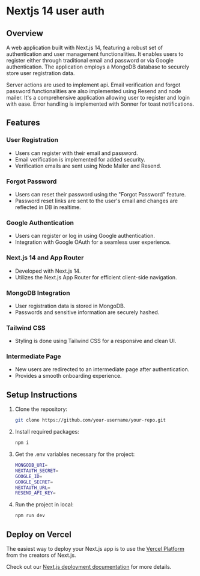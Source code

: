 # Nextjs 14 user auth

## Overview

A web application built with Next.js 14, featuring a robust set of authentication and user management functionalities. It enables users to register either through traditional email and password or via Google authentication. The application employs a MongoDB database to securely store user registration data.

Server actions are used to implement api. Email verification and forgot password functionalities are also implemented using Resend and node mailer. It's a comprehensive application allowing user to register and login with ease. Error handling is implemented with Sonner for toast notifications. 

## Features

### User Registration

- Users can register with their email and password.
- Email verification is implemented for added security.
- Verification emails are sent using Node Mailer and Resend.

### Forgot Password

- Users can reset their password using the "Forgot Password" feature.
- Password reset links are sent to the user's email and changes are reflected in DB in realtime.

### Google Authentication

- Users can register or log in using Google authentication.
- Integration with Google OAuth for a seamless user experience.

### Next.js 14 and App Router

- Developed with Next.js 14.
- Utilizes the Next.js App Router for efficient client-side navigation.

### MongoDB Integration

- User registration data is stored in MongoDB.
- Passwords and sensitive information are securely hashed.

### Tailwind CSS

- Styling is done using Tailwind CSS for a responsive and clean UI.

### Intermediate Page

- New users are redirected to an intermediate page after authentication.
- Provides a smooth onboarding experience.

## Setup Instructions

1. Clone the repository:

   ```bash
   git clone https://github.com/your-username/your-repo.git

2. Install required packages:

   ```bash
   npm i
   
3. Get the .env variables necessary for the project:
   
   ```bash
   MONGODB_URI=
   NEXTAUTH_SECRET=
   GOOGLE_ID=
   GOOGLE_SECRET=
   NEXTAUTH_URL= 
   RESEND_API_KEY=

4. Run the project in local:

   ```bash
   npm run dev
   

## Deploy on Vercel

The easiest way to deploy your Next.js app is to use the [Vercel Platform](https://vercel.com/new?utm_medium=default-template&filter=next.js&utm_source=create-next-app&utm_campaign=create-next-app-readme) from the creators of Next.js.

Check out our [Next.js deployment documentation](https://nextjs.org/docs/deployment) for more details.
